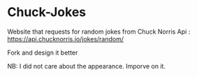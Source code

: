 # Chuck-Jokes

Website that requests for random jokes from Chuck Norris Api : https://api.chucknorris.io/jokes/random/

Fork and design it better 

NB: I did not care about the appearance. Imporve on it.

